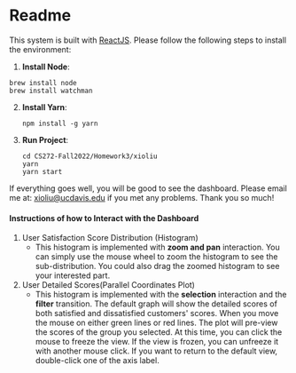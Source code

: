 # Readme

This system is built with [ReactJS](https://reactjs.org/). Please follow the following steps to install the environment:

1. **Install Node**:

  ```
  brew install node
  brew install watchman
  ```

2. **Install Yarn**:

   ```
   npm install -g yarn
   ```

3. **Run Project**:

   ```
   cd CS272-Fall2022/Homework3/xioliu
   yarn
   yarn start
   ```

If everything goes well, you will be good to see the dashboard. Please email me at: xioliu@ucdavis.edu if you met any problems. Thank you so much!

#### Instructions of how to Interact with the Dashboard

1. User Satisfaction Score Distribution (Histogram)
   * This histogram is implemented with **zoom and pan** interaction. You can simply use the mouse wheel to zoom the histogram to see the sub-distribution. You could also drag the zoomed histogram to see your interested part.
2. User Detailed Scores(Parallel Coordinates Plot)
   * This histogram is implemented with the **selection** interaction and the **filter** transition. The default graph will show the detailed scores of both satisfied and dissatisfied customers' scores. When you move the mouse on either green lines or red lines. The plot will pre-view the scores of the group you selected. At this time, you can click the mouse to freeze the view. If the view is frozen, you can unfreeze it with another mouse click. If you want to return to the default view, double-click one of the axis label.
